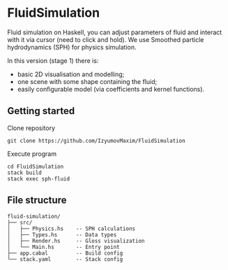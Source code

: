 # FluidSimulation
Fluid simulation on Haskell, you can adjust parameters of fluid and interact with it via cursor (need to click and hold). We use Smoothed particle hydrodynamics (SPH) for physics simulation.

In this version (stage 1) there is:
- basic 2D visualisation and modelling;
- one scene with some shape containing the fluid;
- easily configurable model (via coefficients and kernel functions).

## Getting started
Clone repository
```
git clone https://github.com/IzyumovMaxim/FluidSimulation
```
Execute program
```
cd FluidSimulation
stack build
stack exec sph-fluid
```

## File structure
```
fluid-simulation/
├── src/
│   ├── Physics.hs    -- SPH calculations
│   ├── Types.hs      -- Data types
│   ├── Render.hs     -- Gloss visualization
│   └── Main.hs       -- Entry point
├── app.cabal         -- Build config
└── stack.yaml        -- Stack config
```

